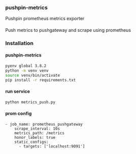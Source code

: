 ### pushpin-metrics
Pushpin prometheus metrics exporter

####
Push metrics to pushgateway and scrape using prometheus

### Installation

#### pushpin-metrics
```bash
pyenv global 3.8.2
python -m venv venv
source venv/bin/activate
pip install -r requirements.txt
``` 

#### run service
```bash
python metrics_push.py
```

#### prom config
```
- job_name: prometheus_pushgateway
    scrape_interval: 10s
    metrics_path: /metrics
    honor_labels: true
    static_configs:
      - targets: ['localhost:9091']
```
